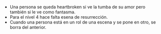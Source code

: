 ﻿- Una persona se queda heartbroken si ve la tumba de su amor pero también si le ve como fantasma.
- Para el nivel 4 hace falta esena de resurrección.
- Cuando una persona está en un rol de una escena y se pone en otro, se borra del anterior.
